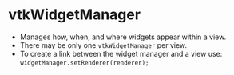 # vtkWidgetManager
- Manages how, when, and where widgets appear within a view.
- There may be only one `vtkWidgetManager` per view.
- To create a link between the widget manager and a view use: `widgetManager.setRenderer(renderer);`